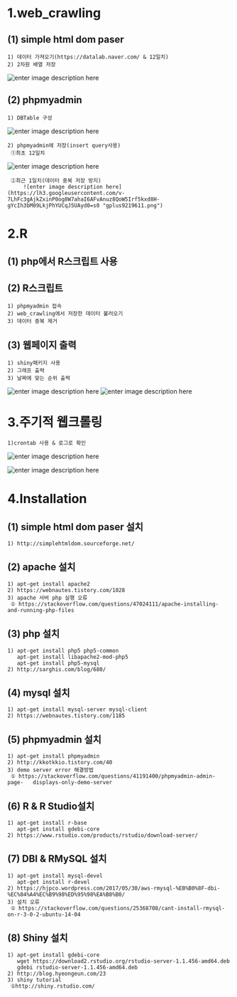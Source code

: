 ﻿1.web_crawling
========================
 
 (1) simple html dom paser
-----------------------------
    1) 데이터 가져오기(https://datalab.naver.com/ & 12일치)
    2) 2차원 배열 저장
   ![enter image description here](https://lh3.googleusercontent.com/REhhEDIPI39nvh86OdLa80yAmFW6fq1r1DXYyqBTw4ir7BSMFlMX2QQmu1CX2KMqtOr76cgERn6C=s0 "webcrawling_output.png")
  
 (2) phpmyadmin
-----------------------------
    1) DBTable 구성
![enter image description here](https://lh3.googleusercontent.com/MdII4WaZbOgoNpG7nsm1y2Q0kMRFiM3gqAT1CvTQtF5k2Cc9VAnHADpYo4MtdvjWY0jaE3LYiwkN=s0 "DBTable.png")
		
    2) phpmyadmin에 저장(insert query사용)
     ①최초 12일치
   ![enter image description here](https://lh3.googleusercontent.com/Q3WghJE1HBElb-NwoZAZxpYdH3duk1keB4rrfB4omWtmebPBb7jtQRPtUlH5L20Z7vvkYlI1DioT=s0 "DBTable_save.png")
     
     ②최근 1일치(데이터 중복 저장 방지)
         ![enter image description here](https://lh3.googleusercontent.com/v-7LhFc3gAjkZxinP0og8W7ahaI6AFvAnuz8QoW5Irf5kxd8H-gYcIh3bM09LkjPhYUCqJ5UAyd0=s0 "gplus9219611.png")
         

2.R
============
 
 (1) php에서 R스크립트 사용
---------------------------------------
 
 (2) R스크립트
---------------------------
    1) phpmyadmin 접속
    2) web_crawling에서 저장한 데이터 불러오기
    3) 데이터 중복 제거

 (3) 웹페이지 출력
-------------------------------
    1) shiny패키지 사용
    2) 그래프 출력
    3) 날짜에 맞는 순위 출력
   ![enter image description here](https://lh3.googleusercontent.com/j-HSC567TsDRQfhZRl5TeoR8Qp8Qp6N-pS-2UcuFt7rAKiZFkPNH4EnsN9UHX2R5zVPZzjWQorpJ=s0 "gplus2057848799.png")
   ![enter image description here](https://lh3.googleusercontent.com/uY3gro-0cUydRYZ9xJJBHpqyPFiXKmvACmYw6BwlIbT3yOYjCbGe2lISUfolQJ636yfD6gMKvxyV=s0 "gplus385939521.png")
 
3.주기적 웹크롤링
===============
    1)crontab 사용 & 로그로 확인
  ![enter image description here](https://lh3.googleusercontent.com/tMi1EqaawLLoKVJXB80NK5qI2VWDJ3hq6lw9SBE6fbzc5pHMwlnPNU4pMGf7SkmoJ7vRVvvaZJDh=s0 "gplus2057851888.png")
  
![enter image description here](https://lh3.googleusercontent.com/uQbY86JYzKEKB70uEIB9Z_4vkJvTvI_Uqa-qjO186At7Fko23QT5NjOQIxLPDPEdiRb_QTdbzbqb=s0 "gplus1756957686.png")

4.Installation
=============
 
 (1) simple html dom paser 설치
---------------------------
    1) http://simplehtmldom.sourceforge.net/
 
 (2) apache 설치
------------------------
    1) apt-get install apache2 
    2) https://webnautes.tistory.com/1028
    3) apache 서버 php 실행 오류
     ① https://stackoverflow.com/questions/47024111/apache-installing-and-running-php-files

 (3) php 설치
----------------
    1) apt-get install php5 php5-common
       apt-get install libapache2-mod-php5
       apt-get install php5-mysql
    2) http://sarghis.com/blog/680/
 
 (4) mysql 설치
--------------------
    1) apt-get install mysql-server mysql-client
    2) https://webnautes.tistory.com/1185

 (5) phpmyadmin 설치
--------------------
    1) apt-get install phpmyadmin
    2) http://kkotkkio.tistory.com/40
    3) demo server error 해결방법
     ① https://stackoverflow.com/questions/41191400/phpmyadmin-admin-page-   displays-only-demo-server
 
 (6) R & R Studio설치
--------------------
    1) apt-get install r-base
       apt-get install gdebi-core
    2) https://www.rstudio.com/products/rstudio/download-server/
 
 (7) DBI & RMySQL 설치
-------------------
    1) apt-get install mysql-devel
       apt-get install r-devel
    2) https://hjpco.wordpress.com/2017/05/30/aws-rmysql-%EB%B0%8F-dbi-%EC%84%A4%EC%B9%98%ED%95%98%EA%B8%B0/
    3) 설치 오류
     ① https://stackoverflow.com/questions/25368708/cant-install-rmysql-on-r-3-0-2-ubuntu-14-04

 (8) Shiny 설치
-----------------------------
    1) apt-get install gdebi-core
       wget https://download2.rstudio.org/rstudio-server-1.1.456-amd64.deb
       gdebi rstudio-server-1.1.456-amd64.deb
    2) http://blog.hyeongeun.com/23
    3) shiny tutorial
     ①http://shiny.rstudio.com/
